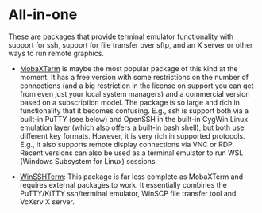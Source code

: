 # All-in-one

These are packages that provide terminal emulator functionality with
support for ssh, support for file transfer over sftp, and an X server or
other ways to run remote graphics.

-   [MobaXTerm](https://mobaxterm.mobatek.net/) is maybe the most
    popular package of this kind at the moment. It has a free version
    with some restrictions on the number of connections (and a big
    restriction in the license on support you can get from even just
    your local system managers) and a commercial version based on a
    subscription model. The package is so large and rich in
    functionality that it becomes confusing. E.g., ssh is support both
    via a built-in PuTTY (see below) and OpenSSH in the built-in CygWin
    Linux emulation layer (which also offers a built-in bash shell), but
    both use different key formats. However, it is very rich in
    supported protocols. E.g., it also supports remote display
    connections via VNC or RDP. Recent versions can also be used as a
    terminal emulator to run WSL (Windows Subsystem for Linux) sessions.

-   [WinSSHTerm](https://winsshterm.blogspot.com/): This package is far
    less complete as MobaXTerm and requires external packages to work.
    It essentially combines the PuTTY/KiTTY ssh/terminal emulator,
    WinSCP file transfer tool and VcXsrv X server.
